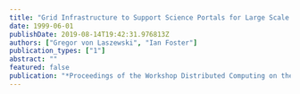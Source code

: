 ```yaml
---
title: "Grid Infrastructure to Support Science Portals for Large Scale Instruments"
date: 1999-06-01
publishDate: 2019-08-14T19:42:31.976813Z
authors: ["Gregor von Laszewski", "Ian Foster"]
publication_types: ["1"]
abstract: ""
featured: false
publication: "*Proceedings of the Workshop Distributed Computing on the Web (DCW)*"
---
```


